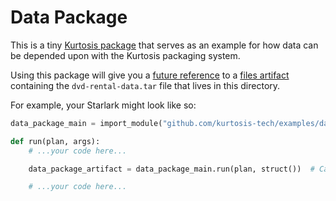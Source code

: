 Data Package
===========
This is a tiny [Kurtosis package](https://docs.kurtosis.com/reference/packages) that serves as an example for how data can be depended upon with the Kurtosis packaging system.

Using this package will give you a [future reference](https://docs.kurtosis.com/reference/future-references) to a [files artifact](https://docs.kurtosis.com/reference/files-artifacts) containing the `dvd-rental-data.tar` file that lives in this directory.

For example, your Starlark might look like so:

```python
data_package_main = import_module("github.com/kurtosis-tech/examples/data-package/main.star")

def run(plan, args):
    # ...your code here...

    data_package_artifact = data_package_main.run(plan, struct())  # Call to this package's main

    # ...your code here...
```
